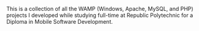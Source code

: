 This is a collection of all the WAMP (Windows, Apache, MySQL, and PHP) projects I developed while studying full-time at Republic Polytechnic for a Diploma in Mobile Software Development.


